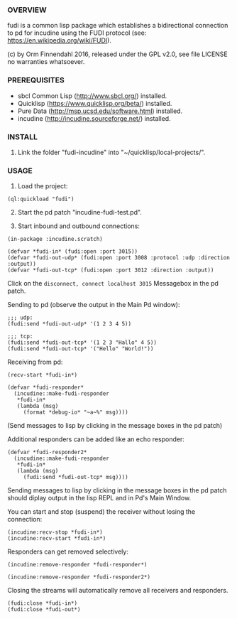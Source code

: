 ### OVERVIEW

fudi is a common lisp package which establishes a bidirectional
connection to pd for incudine using the FUDI protocol
(see: https://en.wikipedia.org/wiki/FUDI).

(c) by Orm Finnendahl 2016, released under the GPL v2.0, see file
LICENSE no warranties whatsoever.

### PREREQUISITES

- sbcl Common Lisp (http://www.sbcl.org/) installed.
- Quicklisp (https://www.quicklisp.org/beta/) installed.
- Pure Data (http://msp.ucsd.edu/software.html) installed.
- incudine (http://incudine.sourceforge.net/) installed.


### INSTALL

1. Link the folder "fudi-incudine" into "~/quicklisp/local-projects/".


### USAGE

1. Load the project: 

```
(ql:quickload "fudi")
```

2. Start the pd patch "incudine-fudi-test.pd".

3. Start inbound and outbound connections:

```
(in-package :incudine.scratch)

(defvar *fudi-in* (fudi:open :port 3015))
(defvar *fudi-out-udp* (fudi:open :port 3008 :protocol :udp :direction :output))
(defvar *fudi-out-tcp* (fudi:open :port 3012 :direction :output))
```

Click on the `disconnect, connect localhost 3015` Messagebox in the pd
patch.

Sending to pd (observe the output in the Main Pd window):


```
;;; udp:
(fudi:send *fudi-out-udp* '(1 2 3 4 5))

;;; tcp:
(fudi:send *fudi-out-tcp* '(1 2 3 "Hallo" 4 5))
(fudi:send *fudi-out-tcp* '("Hello" "World!"))
```

Receiving from pd:

```
(recv-start *fudi-in*)

(defvar *fudi-responder*
  (incudine::make-fudi-responder
   *fudi-in*
   (lambda (msg)
     (format *debug-io* "~a~%" msg))))
```

(Send messages to lisp by clicking in the message boxes in the pd patch)

Additional responders can be added like an echo responder:

```
(defvar *fudi-responder2*
  (incudine::make-fudi-responder
   *fudi-in*
   (lambda (msg)
     (fudi:send *fudi-out-tcp* msg))))
```

Sending messages to lisp by clicking in the message boxes in the pd
patch should diplay output in the lisp REPL and in Pd's Main Window.

You can start and stop (suspend) the receiver without losing the
connection:

```
(incudine:recv-stop *fudi-in*)
(incudine:recv-start *fudi-in*)

```
Responders can get removed selectively:

```
(incudine:remove-responder *fudi-responder*)
```

```
(incudine:remove-responder *fudi-responder2*)
```

Closing the streams will automatically remove all receivers and
responders.

```
(fudi:close *fudi-in*)
(fudi:close *fudi-out*)
```
